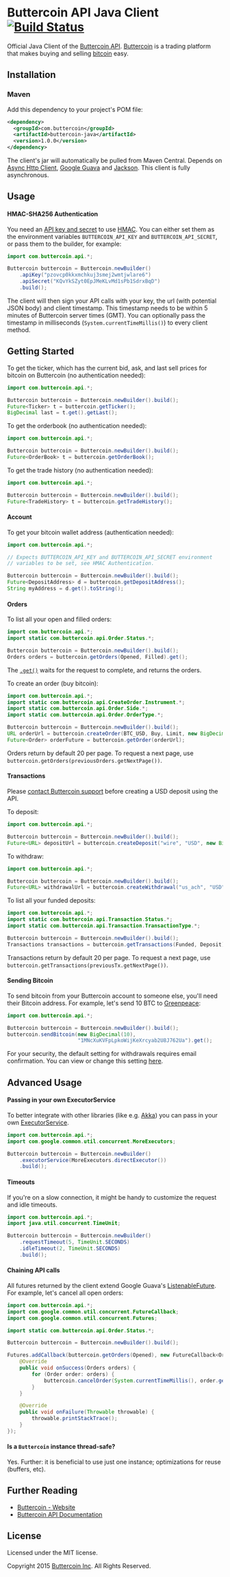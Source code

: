 # Buttercoin API Java Client [![Build Status](https://travis-ci.org/buttercoin/buttercoin-java.svg?branch=master)](https://travis-ci.org/buttercoin/buttercoin-java)

Official Java Client of the [Buttercoin API](https://developer.buttercoin.com). [Buttercoin](https://buttercoin.com) is a trading platform that makes buying and selling [bitcoin](http://en.wikipedia.org/wiki/Bitcoin) easy.

## Installation

### Maven

Add this dependency to your project's POM file:

```xml
<dependency>
  <groupId>com.buttercoin</groupId>
  <artifactId>buttercoin-java</artifactId>
  <version>1.0.0</version>
</dependency>
```

The client's jar will automatically be pulled from Maven Central. Depends on [Async Http Client](https://github.com/AsyncHttpClient/async-http-client),
[Google Guava](https://github.com/google/guava) and [Jackson](https://github.com/FasterXML/jackson). This client is fully asynchronous.

## Usage

#### HMAC-SHA256 Authentication

You need an [API key and secret](https://buttercoin.com/#/api) to use [HMAC](http://en.wikipedia.org/wiki/Hash-based_message_authentication_code).
You can either set them as the environment variables `BUTTERCOIN_API_KEY` and `BUTTERCOIN_API_SECRET`, or pass them to the builder, for example:

```java
import com.buttercoin.api.*;

Buttercoin buttercoin = Buttercoin.newBuilder()
    .apiKey("pzovcp0kkxmchkuj3smej2wmtjwlare6")
    .apiSecret("KQvYkSZyt0EpJMeKLvMd1sPb1SdrxBqD")
    .build();
```

The client will then sign your API calls with your key, the url (with potential JSON body) and client timestamp. This timestamp needs to be
within 5 minutes of Buttercoin server times (GMT). You can optionally pass the timestamp in milliseconds (`System.currentTimeMillis()`) to every client method.

## Getting Started

To get the ticker, which has the current bid, ask, and last sell prices for bitcoin on Buttercoin (no authentication needed):

```java
import com.buttercoin.api.*;

Buttercoin buttercoin = Buttercoin.newBuilder().build();
Future<Ticker> t = buttercoin.getTicker();
BigDecimal last = t.get().getLast();
```

To get the orderbook (no authentication needed):

```java
import com.buttercoin.api.*;

Buttercoin buttercoin = Buttercoin.newBuilder().build();
Future<OrderBook> t = buttercoin.getOrderBook();
```

To get the trade history (no authentication needed):

```java
import com.buttercoin.api.*;

Buttercoin buttercoin = Buttercoin.newBuilder().build();
Future<TradeHistory> t = buttercoin.getTradeHistory();
```

#### Account

To get your bitcoin wallet address (authentication needed):

```java
import com.buttercoin.api.*;

// Expects BUTTERCOIN_API_KEY and BUTTERCOIN_API_SECRET environment
// variables to be set, see HMAC Authentication.

Buttercoin buttercoin = Buttercoin.newBuilder().build();
Future<DepositAddress> d = buttercoin.getDepositAddress();
String myAddress = d.get().toString();
```

#### Orders

To list all your open and filled orders:

```java
import com.buttercoin.api.*;
import static com.buttercoin.api.Order.Status.*;

Buttercoin buttercoin = Buttercoin.newBuilder().build();
Orders orders = buttercoin.getOrders(Opened, Filled).get();
```

The [`.get()`](http://docs.oracle.com/javase/8/docs/api/java/util/concurrent/Future.html#get) waits for the
request to complete, and returns the orders.

To create an order (buy bitcoin):

```java
import com.buttercoin.api.*;
import static com.buttercoin.api.CreateOrder.Instrument.*;
import static com.buttercoin.api.Order.Side.*;
import static com.buttercoin.api.Order.OrderType.*;

Buttercoin buttercoin = Buttercoin.newBuilder().build();
URL orderUrl = buttercoin.createOrder(BTC_USD, Buy, Limit, new BigDecimal(10), new BigDecimal(10)).get();
Future<Order> orderFuture = buttercoin.getOrder(orderUrl);
```

Orders return by default 20 per page. To request a next page, use `buttercoin.getOrders(previousOrders.getNextPage())`.

#### Transactions

Please [contact Buttercoin support](mailto:support@buttercoin.com) before creating a USD deposit using the API.

To deposit:

```java
import com.buttercoin.api.*;

Buttercoin buttercoin = Buttercoin.newBuilder().build();
Future<URL> depositUrl = buttercoin.createDeposit("wire", "USD", new BigDecimal(100));
```

To withdraw:

```java
import com.buttercoin.api.*;

Buttercoin buttercoin = Buttercoin.newBuilder().build();
Future<URL> withdrawalUrl = buttercoin.createWithdrawal("us_ach", "USD", new BigDecimal(100));
```

To list all your funded deposits:

```java
import com.buttercoin.api.*;
import static com.buttercoin.api.Transaction.Status.*;
import static com.buttercoin.api.Transaction.TransactionType.*;

Buttercoin buttercoin = Buttercoin.newBuilder().build();
Transactions transactions = buttercoin.getTransactions(Funded, Deposit).get();
```

Transactions return by default 20 per page. To request a next page, use `buttercoin.getTransactions(previousTx.getNextPage())`.

#### Sending Bitcoin

To send bitcoin from your Buttercoin account to someone else, you'll need their Bitcoin address. For example, let's
send 10 BTC to [Greenpeace](https://blockchain.info/address/1MNcXuKVFpLpkoWijKeXrcyab2U8J762Ua):

```java
import com.buttercoin.api.*;

Buttercoin buttercoin = Buttercoin.newBuilder().build();
buttercoin.sendBitcoin(new BigDecimal(10),
                       "1MNcXuKVFpLpkoWijKeXrcyab2U8J762Ua").get();
```

For your security, the default setting for withdrawals requires email confirmation. You can view or change this setting [here](https://buttercoin.com/#/settings#tab-notifications).

## Advanced Usage

#### Passing in your own ExecutorService

To better integrate with other libraries (like e.g. [Akka](http://akka.io/)) you can pass in your own [ExecutorService](http://docs.oracle.com/javase/8/docs/api/java/util/concurrent/ExecutorService.html).

```java
import com.buttercoin.api.*;
import com.google.common.util.concurrent.MoreExecutors;

Buttercoin buttercoin = Buttercoin.newBuilder()
    .executorService(MoreExecutors.directExecutor())
    .build();
```

#### Timeouts

If you're on a slow connection, it might be handy to customize the request and idle timeouts.

```java
import com.buttercoin.api.*;
import java.util.concurrent.TimeUnit;

Buttercoin buttercoin = Buttercoin.newBuilder()
    .requestTimeout(5, TimeUnit.SECONDS)
    .idleTimeout(2, TimeUnit.SECONDS)
    .build();
```

#### Chaining API calls

All futures returned by the client extend Google Guava's [ListenableFuture](https://code.google.com/p/guava-libraries/wiki/ListenableFutureExplained).
For example, let's cancel all open orders:

```java
import com.buttercoin.api.*;
import com.google.common.util.concurrent.FutureCallback;
import com.google.common.util.concurrent.Futures;

import static com.buttercoin.api.Order.Status.*;

Buttercoin buttercoin = Buttercoin.newBuilder().build();

Futures.addCallback(buttercoin.getOrders(Opened), new FutureCallback<Orders>() {
    @Override
    public void onSuccess(Orders orders) {
        for (Order order: orders) {
            buttercoin.cancelOrder(System.currentTimeMillis(), order.getOrderId());
        }
    }

    @Override
    public void onFailure(Throwable throwable) {
        throwable.printStackTrace();
    }
});
```

#### Is a `Buttercoin` instance thread-safe?

Yes. Further: it is beneficial to use just one instance; optimizations for reuse (buffers, etc).

## Further Reading

  * [Buttercoin - Website](https://www.buttercoin.com)
  * [Buttercoin API Documentation](https://developer.buttercoin.com)

## License

Licensed under the MIT license.

Copyright 2015 [Buttercoin Inc](mailto:hello@buttercoin.com). All Rights Reserved.